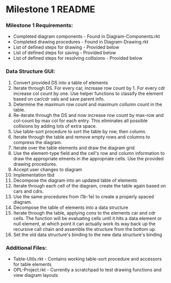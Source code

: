 # Milestone 1 README
### Milestone 1 Requirements:
* Completed diagram components - Found in Diagram-Components.rkt
* Completed drawing procedures - Found in Diagram-Drawing.rkt
* List of defined steps for drawing - Provided below
* List of defined steps for saving - Provided below
* List of defined steps for resolving collisions - Provided below

### Data Structure GUI:
1. Convert provided DS into a table of elements
  1. Iterate through DS. For every car, increase row count by 1. For every cdr increase col count by one. Use helper functions to classify the element based on car/cdr vals and save parent info.
  2. Determine the maximum row count and maximum collumn count in the table.
  3. Re-iterate through the DS and now increase row count by max-row and col-count by max col for each entry. This eliminates all possible collisions by adding lots of extra space.
  4. Use table-sort procedure to sort the table by row, then column.
  5. Iterate through the table and remove empty rows and columns to compress the diagram.
2. Iterate over the table elements and draw the diagram grid
  1. Use the element-type field and the cell's row and column information to draw the appropriate elments in the appropriate cells. Use the provided drawing procedures.
3. Accept user changes to diagram
  1. Implementation tbd
4. Decompose the diagram into an updated table of elements
  1. Iterate through each cell of the diagram, create the table again based on cars and cdrs.
  2. Use the same procedures from (1b-1e) to create a properly spaced diagram.
5. Decompose the table of elements into a data structure
  1. Iterate through the table, applying cons to the elements car and cdr cells. The function will be evaluating cells until it hits a data element or null element, at which point it can actually work its way back up the recursive call chain and assemble the structure from the bottom up.
6. Set the old data structure's binding to the new data structure's binding

### Additional Files:
* Table-Utils.rkt - Contains working table-sort procedure and accessors for table elements
* OPL-Project.rkt - Currently a scratchpad to test drawing functions and view diagram layouts
